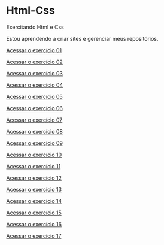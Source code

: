 # Html-Css
Exercitando Html e Css

Estou aprendendo a criar sites e gerenciar meus repositórios.

<a href="https://martalessa.github.io/Html-Css/exercicio/ex002/index.html">Acessar o exercício 01</a>

<a href="https://martalessa.github.io/Html-Css/exercicio/ex006/index.html">Acessar o exercício 02</a>

<a href="https://martalessa.github.io/Html-Css/exercicio/ex008/index.html">Acessar o exercício 03</a>

<a href="https://martalessa.github.io/Html-Css/exercicio/ex008B/index.html">Acessar o exercício 04</a>

<a href="https://martalessa.github.io/Html-Css/exercicio/ex009/index.html">Acessar o exercício 05</a>

<a href="https://martalessa.github.io/Html-Css/exercicio/ex011/index.html">Acessar o exercício 06</a>

<a href="https://martalessa.github.io/Html-Css/exercicio/ex012/index.html">Acessar o exercício 07</a>

<a href="https://martalessa.github.io/Html-Css/exercicio/ex016/index.html">Acessar o exercício 08</a>

<a href="https://martalessa.github.io/Html-Css/exercicio/ex017/index.html">Acessar o exercício 09</a>

<a href="https://martalessa.github.io/Html-Css/exercicio/ex018/index.html">Acessar o exercício 10</a>

<a href="https://martalessa.github.io/Html-Css/exercicio/ex019/index.html">Acessar o exercício 11</a>

<a href="https://martalessa.github.io/Html-Css/exercicio/ex020/index.html">Acessar o exercício 12</a>

<a href="https://martalessa.github.io/Html-Css/desafios/desafio03/index.html">Acessar o exercício 13</a>

<a href="https://martalessa.github.io/Html-Css/desafios/desafio04/index.html">Acessar o exercício 14</a>

<a href="https://martalessa.github.io/Html-Css/desafios/desafio05/index.html">Acessar o exercício 15</a>

<a href="https://martalessa.github.io/Html-Css/desafios/desafio08/index.html">Acessar o exercício 16</a>

<a href="https://martalessa.github.io/Html-Css/desafios/desafio09/index.html">Acessar o exercício 17</a>
